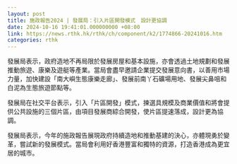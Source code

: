 ```yaml
---
layout: post
title: 施政報告2024 | 發展局：引入片區開發模式　設計更協調
date: 2024-10-16 19:41:01.000000000 +08:00
link: https://news.rthk.hk/rthk/ch/component/k2/1774866-20241016.htm
categories: rthk
---
```


發展局表示，政府造地不再局限於發展房屋和基本設施，亦會透過土地規劃和發展推動旅遊、康樂及遊艇等產業。當局會盡早邀請企業提交發展意向書，以善用市場力量，加快建設「南大嶼生態康樂走廊」、發展前南丫石礦場用地、發展尖鼻咀和白泥為生態旅遊節點等。

發展局在社交平台表示，引入「片區開發」模式，揀選具規模及商業價值和將會提供公共設施的三個片區，由項目發展商綜合開發，使片區提速落成，設計更為協調。

發展局表示，今年的施政報告展現政府持續造地和推動基建的決心，亦體現勇於變革，嘗試新的發展模式。當局會利用好香港豐富和獨特的資源，打造香港成為更宜居的城市。

